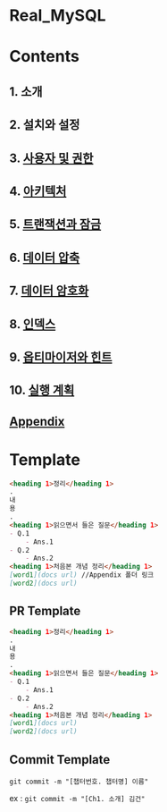 # Real_MySQL

# Contents
## 1. 소개
## 2. 설치와 설정
## 3. [사용자 및 권한](./ch.3%20사용자%20및%20권한/)
## 4. [아키텍처](./ch.4%20아키텍처/)
## 5. [트랜잭션과 잠금](./ch.5%20트랜잭션과%20잠금/)
## 6. [데이터 압축](./ch.6%20데이터%20압축/)
## 7. [데이터 암호화](./ch.7%20데이터%20암호화/)
## 8. [인덱스](./ch.8%20인덱스/)
## 9. [옵티마이저와 힌트](./ch.9%20옵티마이저와%20힌트/)
## 10. [실행 계획](./ch.10%20실행%20계획/)
## [Appendix](./Appendix)

# Template
```md
<heading 1>정리</heading 1>
.
내
용
.
<heading 1>읽으면서 들은 질문</heading 1>
- Q.1
	- Ans.1
- Q.2
	- Ans.2
<heading 1>처음본 개념 정리</heading 1>
[word1](docs url) //Appendix 폴더 링크
[word2](docs url)
```

## PR Template
```md
<heading 1>정리</heading 1>
.
내
용
.
<heading 1>읽으면서 들은 질문</heading 1>
- Q.1
	- Ans.1
- Q.2
	- Ans.2
<heading 1>처음본 개념 정리</heading 1>
[word1](docs url)
[word2](docs url)
```

## Commit Template
`git commit -m "[챕터번호. 챕터명] 이름"`

ex : `git commit -m "[Ch1. 소개] 김건"`


